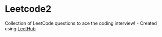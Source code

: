 # Leetcode2
Collection of LeetCode questions to ace the coding interview! - Created using [LeetHub](https://github.com/QasimWani/LeetHub)
